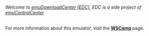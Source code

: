 ###### Welcome to [emuDownloadCenter (EDC)](https://github.com/PhoenixInteractiveNL/emuDownloadCenter/wiki/), EDC is a side project of [emuControlCenter](https://github.com/PhoenixInteractiveNL/emuControlCenter/wiki/)

For more information about this emulator, visit the [**WSCamp**](https://github.com/PhoenixInteractiveNL/emuDownloadCenter/wiki/Emulator-wscamp#menu) page.
